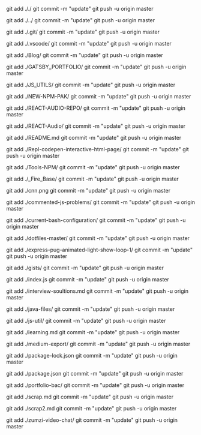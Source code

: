 
git add ././
git commit -m "update"
git push -u origin master 






git add ./../
git commit -m "update"
git push -u origin master 






git add ./.git/
git commit -m "update"
git push -u origin master 






git add ./.vscode/
git commit -m "update"
git push -u origin master 






git add ./Blog/
git commit -m "update"
git push -u origin master 






git add ./GATSBY_PORTFOLIO/
git commit -m "update"
git push -u origin master 






git add ./JS_UTILS/
git commit -m "update"
git push -u origin master 






git add ./NEW-NPM-PAK/
git commit -m "update"
git push -u origin master 






git add ./REACT-AUDIO-REPO/
git commit -m "update"
git push -u origin master 






git add ./REACT-Audio/
git commit -m "update"
git push -u origin master 






git add ./README.md
git commit -m "update"
git push -u origin master 






git add ./Repl-codepen-interactive-html-page/
git commit -m "update"
git push -u origin master 






git add ./Tools-NPM/
git commit -m "update"
git push -u origin master 






git add ./_Fire_Base/
git commit -m "update"
git push -u origin master 






git add ./cnn.png
git commit -m "update"
git push -u origin master 






git add ./commented-js-problems/
git commit -m "update"
git push -u origin master 






git add ./current-bash-configuration/
git commit -m "update"
git push -u origin master 






git add ./dotfiles-master/
git commit -m "update"
git push -u origin master 






git add ./express-pug-animated-light-show-loop-1/
git commit -m "update"
git push -u origin master 






git add ./gists/
git commit -m "update"
git push -u origin master 






git add ./index.js
git commit -m "update"
git push -u origin master 






git add ./interview-soultions.md
git commit -m "update"
git push -u origin master 






git add ./java-files/
git commit -m "update"
git push -u origin master 






git add ./js-util/
git commit -m "update"
git push -u origin master 






git add ./learning.md
git commit -m "update"
git push -u origin master 






git add ./medium-export/
git commit -m "update"
git push -u origin master 






git add ./package-lock.json
git commit -m "update"
git push -u origin master 






git add ./package.json
git commit -m "update"
git push -u origin master 






git add ./portfolio-bac/
git commit -m "update"
git push -u origin master 






git add ./scrap.md
git commit -m "update"
git push -u origin master 






git add ./scrap2.md
git commit -m "update"
git push -u origin master 






git add ./zumzi-video-chat/
git commit -m "update"
git push -u origin master 






